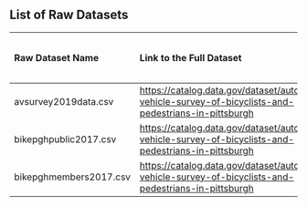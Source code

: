 ## List of Raw Datasets


| Raw Dataset Name | Link to the Full Dataset   | Full Dataset Size (KB)  | Link to Report |
|:---|:---|:---|:---|
| avsurvey2019data.csv |https://catalog.data.gov/dataset/autonomous-vehicle-survey-of-bicyclists-and-pedestrians-in-pittsburgh | 141 |https://github.com/CMU-SoftwareDesignforDS-Team/AutoVehicles/blob/main/Docs/Data_Report/DataSummaryReport_2019Survey.md |
| bikepghpublic2017.csv |https://catalog.data.gov/dataset/autonomous-vehicle-survey-of-bicyclists-and-pedestrians-in-pittsburgh | 162 |https://github.com/CMU-SoftwareDesignforDS-Team/AutoVehicles/blob/main/Docs/Data_Report/DataSummaryReport_2017PublicSurvey.md|
| bikepghmembers2017.csv |https://catalog.data.gov/dataset/autonomous-vehicle-survey-of-bicyclists-and-pedestrians-in-pittsburgh | 67 |https://github.com/CMU-SoftwareDesignforDS-Team/AutoVehicles/blob/main/Docs/Data_Report/DataSummaryReport_2017MemberSurvey.md|

